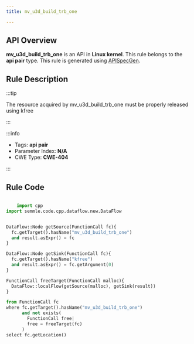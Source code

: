 ```yaml
---
title: mv_u3d_build_trb_one

---
```



## API Overview
**mv_u3d_build_trb_one** is an API in **Linux kernel**. This rule belongs to the **api pair** type. This rule is generated using [APISpecGen](../../tools/APISpecGen).
## Rule Description

:::tip

The resource acquired by mv_u3d_build_trb_one must be properly released using kfree

:::

:::info

- Tags: **api pair**
- Parameter Index: **N/A**
- CWE Type: **CWE-404**

:::

## Rule Code
```python

    import cpp
import semmle.code.cpp.dataflow.new.DataFlow


DataFlow::Node getSource(FunctionCall fc){
  fc.getTarget().hasName("mv_u3d_build_trb_one")
  and result.asExpr() = fc
}

DataFlow::Node getSink(FunctionCall fc){
  fc.getTarget().hasName("kfree")
  and result.asExpr() = fc.getArgument(0)
}

FunctionCall freeTarget(FunctionCall malloc){
  DataFlow::localFlow(getSource(malloc), getSink(result))
}

from FunctionCall fc
where fc.getTarget().hasName("mv_u3d_build_trb_one")
      and not exists(
        FunctionCall free| 
        free = freeTarget(fc)
      )
select fc.getLocation()

    
```
